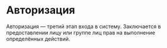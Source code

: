# Авторизация

Авторизация — третий этап входа в систему. Заключается в предоставлении лицу или группе лиц прав на выполнение определённых действий.